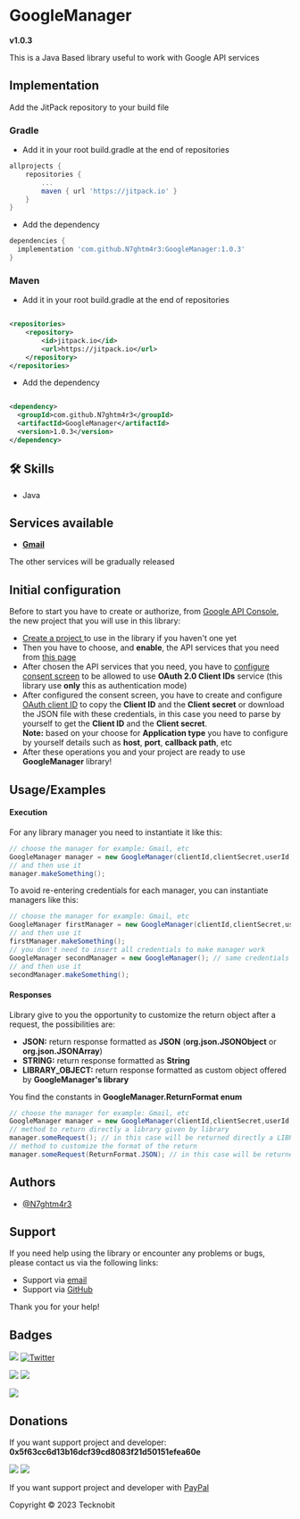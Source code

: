# GoogleManager
**v1.0.3**

This is a Java Based library useful to work with Google API services

## Implementation

Add the JitPack repository to your build file

### Gradle

- Add it in your root build.gradle at the end of repositories

```gradle
allprojects {
    repositories {
        ...
        maven { url 'https://jitpack.io' }
    }
}
```

- Add the dependency

```gradle
dependencies {
  implementation 'com.github.N7ghtm4r3:GoogleManager:1.0.3'
}
```

### Maven

- Add it in your root build.gradle at the end of repositories

```xml

<repositories>
    <repository>
        <id>jitpack.io</id>
        <url>https://jitpack.io</url>
    </repository>
</repositories>
```

- Add the dependency

```xml

<dependency>
  <groupId>com.github.N7ghtm4r3</groupId>
  <artifactId>GoogleManager</artifactId>
  <version>1.0.3</version>
</dependency>
```

## 🛠 Skills

- Java

## Services available

- <a href="https://developers.google.com/gmail/api/reference/rest"><strong>Gmail</strong></a>

The other services will be gradually released

## Initial configuration

Before to start you have to create or authorize, from <a href="https://console.cloud.google.com/apis/"> Google API
Console</a>, the new project that you will use in this library:

- <a href="https://console.cloud.google.com/projectcreate"> Create a project </a> to use in the library if you haven't one yet
- Then you have to choose, and **enable**, the API services that you need
  from <a href="https://console.cloud.google.com/apis/library"> this page</a>
- After chosen the API services that you need, you have
  to <a href="https://console.cloud.google.com/apis/credentials/consent">configure consent screen</a> to be allowed to
  use **OAuth 2.0 Client IDs** service (this library use **only** this as authentication mode)
- After configured the consent screen, you have to create and
  configure <a href="https://console.cloud.google.com/apis/credentials/oauthclient">OAuth client ID</a> to copy the
  **Client ID** and the **Client secret** or download the JSON file with these credentials, in this case you need to
  parse
  by yourself to get the **Client ID** and the **Client secret**. <br> **Note:** based on your choose for **Application
  type** you have to configure by yourself details such as **host**, **port**, **callback path**, etc
- After these operations you and your project are ready to use **GoogleManager** library!

## Usage/Examples

#### Execution

For any library manager you need to instantiate it like this:

```java
// choose the manager for example: Gmail, etc 
GoogleManager manager = new GoogleManager(clientId,clientSecret,userId, /* params of the constructor chosen */);
// and then use it
manager.makeSomething();
```

To avoid re-entering credentials for each manager, you can instantiate managers like this:

```java
// choose the manager for example: Gmail, etc 
GoogleManager firstManager = new GoogleManager(clientId,clientSecret,userId, /* params of the constructor chosen */);
// and then use it 
firstManager.makeSomething();
// you don't need to insert all credentials to make manager work
GoogleManager secondManager = new GoogleManager(); // same credentials used
// and then use it
secondManager.makeSomething();
```

#### Responses

Library give to you the opportunity to customize the return object after a request, the possibilities are:

- **JSON:** return response formatted as **JSON** (**org.json.JSONObject** or **org.json.JSONArray**)
- **STRING:** return response formatted as **String**
- **LIBRARY_OBJECT:** return response formatted as custom object offered by **GoogleManager's library**

You find the constants in **GoogleManager.ReturnFormat enum**

```java
// choose the manager for example: Gmail, etc 
GoogleManager manager = new GoogleManager(clientId,clientSecret,userId, /* params of the constructor chosen */);
// method to return directly a library given by library
manager.someRequest(); // in this case will be returned directly a LIBRARY_OBJECT
// method to customize the format of the return 
manager.someRequest(ReturnFormat.JSON); // in this case will be returned response in JSON format
```

## Authors

- [@N7ghtm4r3](https://www.github.com/N7ghtm4r3)

## Support

If you need help using the library or encounter any problems or bugs, please contact us via the following links:

- Support via <a href="mailto:infotecknobitcompany@gmail.com">email</a>
- Support via <a href="https://github.com/N7ghtm4r3/GoogleManager/issues/new">GitHub</a>

Thank you for your help!

## Badges

[![](https://img.shields.io/badge/Google_Play-414141?style=for-the-badge&logo=google-play&logoColor=white)](https://play.google.com/store/apps/developer?id=Tecknobit)
[![Twitter](https://img.shields.io/badge/Twitter-1DA1F2?style=for-the-badge&logo=twitter&logoColor=white)](https://twitter.com/tecknobit)

[![](https://img.shields.io/badge/google-4285F4?style=for-the-badge&logo=google&logoColor=white)](https://developers.google.com/apis-explorer/)
[![](https://img.shields.io/badge/Java-ED8B00?style=for-the-badge&logo=java&logoColor=white)](https://www.oracle.com/java/)

[![](https://jitpack.io/v/N7ghtm4r3/GoogleManager.svg)](https://jitpack.io/#N7ghtm4r3/GoogleManager)

## Donations

If you want support project and developer: **0x5f63cc6d13b16dcf39cd8083f21d50151efea60e**

![](https://img.shields.io/badge/Bitcoin-000000?style=for-the-badge&logo=bitcoin&logoColor=white)
![](https://img.shields.io/badge/Ethereum-3C3C3D?style=for-the-badge&logo=Ethereum&logoColor=white)

If you want support project and developer with <a href="https://www.paypal.com/donate/?hosted_button_id=5QMN5UQH7LDT4">
PayPal</a>

Copyright © 2023 Tecknobit


